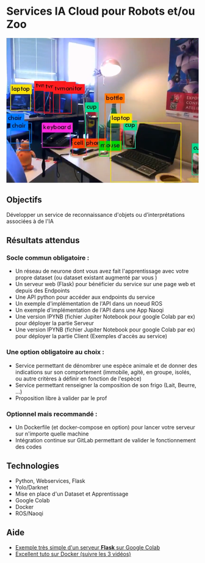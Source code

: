 # Services IA Cloud pour Robots et/ou Zoo
![Yolo](https://raw.githubusercontent.com/cpe-majeure-robotique/S9-Project-19-20/master/images/yolo_darknet.png)

## Objectifs
Développer un service de reconnaissance d'objets ou d’interprétations associées à de l'IA


## Résultats attendus
### Socle commun obligatoire :
- Un réseau de neurone dont vous avez fait l'apprentissage avec votre propre dataset (ou dataset existant augmenté par vous )
- Un serveur web (Flask) pour bénéficier du service sur une page web et depuis des Endpoints
- Une API python pour accéder aux endpoints du service
- Un exemple d'implémentation de l'API dans un noeud ROS
- Un exemple d'implémentation de l'API dans une App Naoqi
- Une version IPYNB (fichier Jupiter Notebook pour google Colab par ex) pour déployer la partie Serveur
- Une version IPYNB (fichier Jupiter Notebook pour google Colab par ex) pour déployer la partie Client (Exemples d'accès au service)

### Une option obligatoire au choix : 
- Service permettant de dénombrer une espèce animale et de donner des indications sur son comportement (immobile, agité, en groupe, isolés, ou autre critères à définir en fonction de l'espèce)
- Service permettant renseigner la composition de son frigo (Lait, Beurre, ...)
- Proposition libre à valider par le prof

### Optionnel mais recommandé :
- Un Dockerfile (et docker-compose en option) pour lancer votre serveur sur n'importe quelle machine 
- Intégration continue sur GitLab permettant de valider le fonctionnement des codes


## Technologies
* Python, Webservices, Flask
* Yolo/Darknet
* Mise en place d'un Dataset et Apprentissage
* Google Colab
* Docker
* ROS/Naoqi

## Aide
* [Exemple très simple d'un serveur **Flask** sur Google Colab](https://medium.com/@kshitijvijay271199/flask-on-google-colab-f6525986797b)
* [Excellent tuto sur Docker (suivre les 3 vidéos)](https://www.youtube.com/watch?v=SXB6KJ4u5vg)

